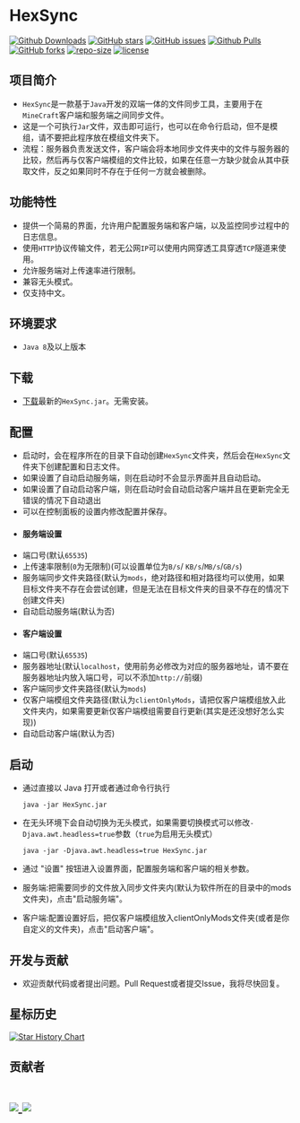 HexSync
=

[![Github Downloads][download-image]][download-url]
[![GitHub stars][stars-image]][stars-url]
[![GitHub issues][issues-image]][issues-url]
[![Github Pulls][pulls-image]][pulls-url]
[![GitHub forks][forks-image]][forks-url]
[![repo-size][repo-size-image]][repo-url]
[![license][license-image]][license-url]

## 项目简介

- `HexSync`是一款基于`Java`开发的双端一体的文件同步工具，主要用于在`MineCraft`客户端和服务端之间同步文件。
- 这是一个可执行`Jar`文件，双击即可运行，也可以在命令行启动，但不是模组，请不要把此程序放在模组文件夹下。
- 流程：服务器负责发送文件，客户端会将本地同步文件夹中的文件与服务器的比较，然后再与仅客户端模组的文件比较，如果在任意一方缺少就会从其中获取文件，反之如果同时不存在于任何一方就会被删除。

## 功能特性

- 提供一个简易的界面，允许用户配置服务端和客户端，以及监控同步过程中的日志信息。
- 使用`HTTP`协议传输文件，若无公网`IP`可以使用内网穿透工具穿透`TCP`隧道来使用。
- 允许服务端对上传速率进行限制。
- 兼容无头模式。
- 仅支持中文。

## 环境要求

- `Java 8`及以上版本

## 下载

- [下载][download-url]最新的`HexSync.jar`。无需安装。

## 配置

- 启动时，会在程序所在的目录下自动创建`HexSync`文件夹，然后会在`HexSync`文件夹下创建配置和日志文件。
- 如果设置了自动启动服务端，则在启动时不会显示界面并且自动启动。
- 如果设置了自动启动客户端，则在启动时会自动启动客户端并且在更新完全无错误的情况下自动退出
- 可以在控制面板的设置内修改配置并保存。
- #### 服务端设置
- 端口号(默认`65535`)
- 上传速率限制(`0`为无限制)(可以设置单位为`B/s`/ `KB/s`/`MB/s`/`GB/s`)
- 服务端同步文件夹路径(默认为`mods`，绝对路径和相对路径均可以使用，如果目标文件夹不存在会尝试创建，但是无法在目标文件夹的目录不存在的情况下创建文件夹)
- 自动启动服务端(默认为否)
- #### 客户端设置
- 端口号(默认`65535`)
- 服务器地址(默认`localhost`，使用前务必修改为对应的服务器地址，请不要在服务器地址内放入端口号，可以不添加`http://`前缀)
- 客户端同步文件夹路径(默认为`mods`)
- 仅客户端模组文件夹路径(默认为`clientOnlyMods`，请把仅客户端模组放入此文件夹内，如果需要更新仅客户端模组需要自行更新(其实是还没想好怎么实现))
- 自动启动客户端(默认为否)

## 启动

- 通过直接以 Java 打开或者通过命令行执行

      java -jar HexSync.jar
- 在无头环境下会自动切换为无头模式，如果需要切换模式可以修改`-Djava.awt.headless=true`参数（`true`为启用无头模式）

      java -jar -Djava.awt.headless=true HexSync.jar
- 通过 "设置" 按钮进入设置界面，配置服务端和客户端的相关参数。
- 服务端:把需要同步的文件放入同步文件夹内(默认为软件所在的目录中的mods文件夹)，点击"启动服务端"。
- 客户端:配置设置好后，把仅客户端模组放入clientOnlyMods文件夹(或者是你自定义的文件夹)，点击"启动客户端"。

## 开发与贡献

- 欢迎贡献代码或者提出问题。Pull Request或者提交Issue，我将尽快回复。

## 星标历史
<a href="https://star-history.com/#ForgeStove/HexSync&Date">
 <picture>
   <source media="(prefers-color-scheme: dark)" srcset="https://api.star-history.com/svg?repos=ForgeStove/HexSync&type=Date&theme=dark" />
   <source media="(prefers-color-scheme: light)" srcset="https://api.star-history.com/svg?repos=ForgeStove/HexSync&type=Date" />
   <img alt="Star History Chart" src="https://api.star-history.com/svg?repos=ForgeStove/HexSync&type=Date" />
 </picture>
</a>

## 贡献者
<h1>
<a href="https://github.com/ForgeStove/HexSync/graphs/contributors">
  <img src="https://contrib.rocks/image?repo=ForgeStove/HexSync" />
</a>
<a href="https://github.com/donywang922/HexSyncReborn/graphs/contributors">
  <img src="https://contrib.rocks/image?repo=donywang922/HexSyncReborn" />
</a>
</h1>

[download-url]: https://github.com/ForgeStove/HexSync/releases "下载"
[download-image]: https://img.shields.io/github/downloads/ForgeStove/HexSync/total?style=flat&logo=markdown&label=总下载数

[stars-url]: https://github.com/ForgeStove/HexSync/stargazers "星标"
[stars-image]: https://img.shields.io/github/stars/ForgeStove/HexSync?style=flat&logo=github&label=星标

[issues-url]: https://github.com/ForgeStove/HexSync/issues "议题"
[issues-image]: https://img.shields.io/github/issues/ForgeStove/HexSync?style=flat&logo=github&label=议题

[pulls-url]: https://github.com/ForgeStove/HexSync/pulls "拉取请求"
[pulls-image]: https://custom-icon-badges.demolab.com/github/issues-pr-raw/ForgeStove/HexSync?style=flat&logo=git-pull-request&label=拉取请求


[forks-url]: https://github.com/ForgeStove/HexSync/fork "复刻"
[forks-image]: https://img.shields.io/github/forks/ForgeStove/HexSync?style=flat&logo=github&label=复刻

[repo-url]: https://github.com/ForgeStove/HexSync "仓库"
[repo-size-image]:https://img.shields.io/github/repo-size/ForgeStove/HexSync?style=flat&logo=github&label=仓库

[license-url]: https://github.com/ForgeStove/HexSync/blob/main/LICENSE "许可证"
[license-image]: https://custom-icon-badges.demolab.com/github/license/ForgeStove/HexSync?style=flat&logo=law&label=许可证
